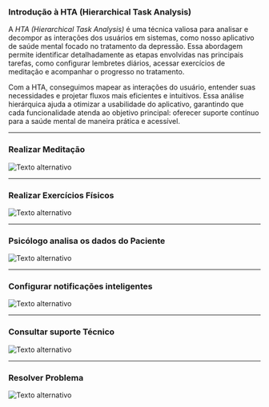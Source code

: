 ### Introdução à HTA (Hierarchical Task Analysis)

A *HTA (Hierarchical Task Analysis)* é uma técnica valiosa para analisar e decompor as interações dos usuários em sistemas, como nosso aplicativo de saúde mental focado no tratamento da depressão. Essa abordagem permite identificar detalhadamente as etapas envolvidas nas principais tarefas, como configurar lembretes diários, acessar exercícios de meditação e acompanhar o progresso no tratamento.

Com a HTA, conseguimos mapear as interações do usuário, entender suas necessidades e projetar fluxos mais eficientes e intuitivos. Essa análise hierárquica ajuda a otimizar a usabilidade do aplicativo, garantindo que cada funcionalidade atenda ao objetivo principal: oferecer suporte contínuo para a saúde mental de maneira prática e acessível.

------
### Realizar Meditação
<img src="https://i.postimg.cc/RFcYgxPX/realizar-medita-o.jpg" alt="Texto alternativo">

------
### Realizar Exercícios Físicos
<img src="https://i.postimg.cc/kMxycjp4/realizar-exercicio-fisico.jpg" alt="Texto alternativo">

------
### Psicólogo analisa os dados do Paciente
<img src="https://i.postimg.cc/NfLGJg4k/psicologo.jpg" alt="Texto alternativo">

------
### Configurar notificações inteligentes 
<img src="https://i.postimg.cc/Y9wvGjJx/configurar.jpg" alt="Texto alternativo">

------
### Consultar suporte Técnico
<img src="https://i.postimg.cc/xdLK4rQt/consultar.jpg" alt="Texto alternativo">

------
### Resolver Problema
<img src="https://i.postimg.cc/mkS4XgpB/Resolver-problema.jpg" alt="Texto alternativo">
